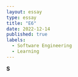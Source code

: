 ```yaml
---
layout: essay
type: essay
title: "E6"
date: 2022-12-14
published: true
labels:
  - Software Engineering
  - Learning
---
```

**S**


   
